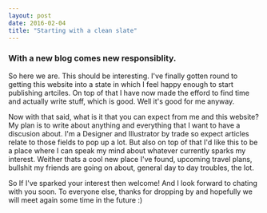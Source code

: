 ```yaml
---
layout: post
date: 2016-02-04
title: "Starting with a clean slate"
---
```


### With a new blog comes new responsiblity.

So here we are. This should be interesting. I've finally gotten round to getting this website into a state in which I feel happy enough to start publishing artciles. On top of that I have now made the efford to find time and actually write stuff, which is good. Well it's good for me anyway.

Now with that said, what is it that you can expect from me and this website? My plan is to write about anything and everything that I want to have a discusion about. I'm a Designer and Illustrator by trade so expect articles relate to those fields to pop up a lot. But also on top of that I'd like this to be a place where I can speak my mind about whatever currently sparks my interest. Weither thats a cool new place I've found, upcoming travel plans, bullshit my friends are going on about, general day to day troubles, the lot.

So If I've sparked your interest then welcome! And I look forward to chating with you soon. To everyone else, thanks for dropping by and hopefully we will meet again some time in the future :)